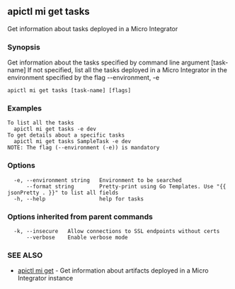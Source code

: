 ## apictl mi get tasks

Get information about tasks deployed in a Micro Integrator

### Synopsis

Get information about the tasks specified by command line argument [task-name]
If not specified, list all the tasks deployed in a Micro Integrator in the environment specified by the flag --environment, -e

```
apictl mi get tasks [task-name] [flags]
```

### Examples

```
To list all the tasks
  apictl mi get tasks -e dev
To get details about a specific tasks
  apictl mi get tasks SampleTask -e dev
NOTE: The flag (--environment (-e)) is mandatory
```

### Options

```
  -e, --environment string   Environment to be searched
      --format string        Pretty-print using Go Templates. Use "{{ jsonPretty . }}" to list all fields
  -h, --help                 help for tasks
```

### Options inherited from parent commands

```
  -k, --insecure   Allow connections to SSL endpoints without certs
      --verbose    Enable verbose mode
```

### SEE ALSO

* [apictl mi get](apictl_mi_get.md)	 - Get information about artifacts deployed in a Micro Integrator instance

